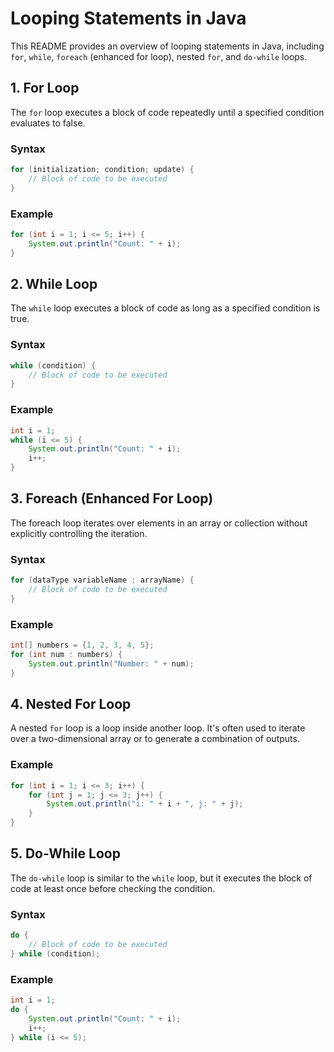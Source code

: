 # Looping Statements in Java

This README provides an overview of looping statements in Java, including `for`, `while`, `foreach` (enhanced for loop), nested `for`, and `do-while` loops.

## 1. For Loop

The `for` loop executes a block of code repeatedly until a specified condition evaluates to false.

### Syntax

```java
for (initialization; condition; update) {
    // Block of code to be executed
}
```

### Example

```java
for (int i = 1; i <= 5; i++) {
    System.out.println("Count: " + i);
}
```

## 2. While Loop

The `while` loop executes a block of code as long as a specified condition is true.

### Syntax

```java
while (condition) {
    // Block of code to be executed
}
```

### Example

```java
int i = 1;
while (i <= 5) {
    System.out.println("Count: " + i);
    i++;
}
```

## 3. Foreach (Enhanced For Loop)

The foreach loop iterates over elements in an array or collection without explicitly controlling the iteration.

### Syntax

```java
for (dataType variableName : arrayName) {
    // Block of code to be executed
}
```

### Example

```java
int[] numbers = {1, 2, 3, 4, 5};
for (int num : numbers) {
    System.out.println("Number: " + num);
}
```

## 4. Nested For Loop

A nested `for` loop is a loop inside another loop. It's often used to iterate over a two-dimensional array or to generate a combination of outputs.

### Example

```java
for (int i = 1; i <= 3; i++) {
    for (int j = 1; j <= 3; j++) {
        System.out.println("i: " + i + ", j: " + j);
    }
}
```

## 5. Do-While Loop

The `do-while` loop is similar to the `while` loop, but it executes the block of code at least once before checking the condition.

### Syntax

```java
do {
    // Block of code to be executed
} while (condition);
```

### Example

```java
int i = 1;
do {
    System.out.println("Count: " + i);
    i++;
} while (i <= 5);
```


